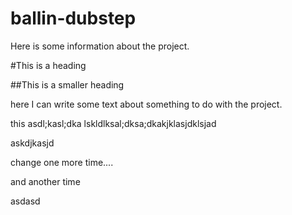 ballin-dubstep
==============

Here is some information about the project.

#This is a heading

##This is a smaller heading

here I can write some text about something to do with the project.

this asdl;kasl;dka
lskldlksal;dksa;dkakjklasjdklsjad

askdjkasjd


change one more time....

and another time 

asdasd